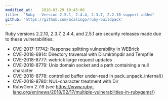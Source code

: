 ```yaml
---
modified_at:	2018-03-29 10:45:00
title:	'Ruby - Version 2.5.1, 2.4.4, 2.3.7, 2.2.10 support added'
github: 'https://github.com/Scalingo/ruby-buildpack'
---
```


Ruby versions 2.2.10, 2.3.7, 2.4.4, and 2.5.1 are security releases made due to these vulnerabilities:
* CVE-2017-17742: Response splitting vulnerability in WEBrick
* CVE-2018-6914: Directory traversal with Dir.mktmpdir and Tempfile
* CVE-2018-8777: webrick large request updates
* CVE-2018-8779: Unix domain socket and a path containing a null character
* CVE-2018-8778: controlled buffer under-read in pack_unpack_internal()
* CVE-2018-8780: NUL-character treatment with Dir
* RubyGem 2.7.6 (see https://www.ruby-lang.org/en/news/2018/02/17/multiple-vulnerabilities-in-rubygems/)
